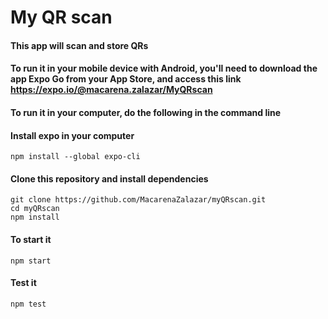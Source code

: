 # My QR scan

#### This app will scan and store QRs 

#### To run it in your mobile device with Android, you'll need to download the app Expo Go from your App Store, and access this link https://expo.io/@macarena.zalazar/MyQRscan

#### To run it in your computer, do the following in the command line

#### Install expo in your computer
```
npm install --global expo-cli
```
#### Clone this repository and install dependencies
```
git clone https://github.com/MacarenaZalazar/myQRscan.git
cd myQRscan
npm install
```
#### To start it
```
npm start
```

#### Test it
```
npm test
```
